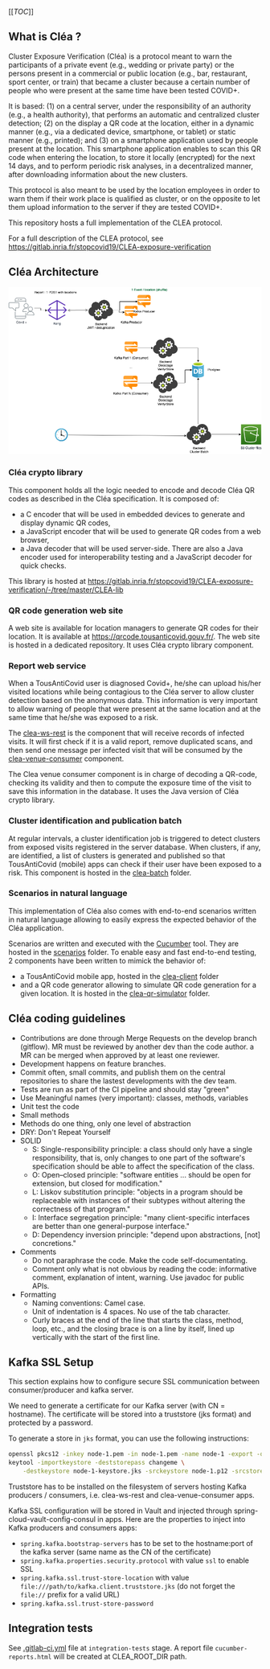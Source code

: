 [[_TOC_]]

## What is Cléa ?
Cluster Exposure Verification (Cléa) is a protocol meant to warn the participants of a private event (e.g., wedding or private party) or the persons present in a commercial or public location (e.g., bar, restaurant, sport center, or train) that became a cluster because a certain number of people who were present at the same time have been tested COVID+.

It is based: (1) on a central server, under the responsibility of an authority (e.g., a health authority), that performs an automatic and centralized cluster detection; (2) on the display a QR code at the location, either in a dynamic manner (e.g., via a dedicated device, smartphone, or tablet) or static manner (e.g., printed); and (3) on a smartphone application used by people present at the location. This smartphone application enables to scan this QR code when entering the location, to store it locally (encrypted) for the next 14 days, and to perform periodic risk analyses, in a decentralized manner, after downloading information about the new clusters.

This protocol is also meant to be used by the location employees in order to warn them if their work place is qualified as cluster, or on the opposite to let them upload information to the server if they are tested COVID+.

This repository hosts a full implementation of the CLEA protocol.

For a full description of the CLEA protocol, see https://gitlab.inria.fr/stopcovid19/CLEA-exposure-verification

## Cléa Architecture

![Cléa Architecture diagram](clea-archi.png "Cléa Architecture")

### Cléa crypto library
This component holds all the logic needed to encode and decode Cléa QR codes as described in the Cléa specification. It is composed of:
- a C encoder that will be used in embedded devices to generate and display dynamic QR codes,
- a JavaScript encoder that will be used to generate QR codes from a web browser,
- a Java decoder that will be used server-side.
There are also a Java encoder used for interoperability testing and a JavaScript decoder for quick checks.

This library is hosted at https://gitlab.inria.fr/stopcovid19/CLEA-exposure-verification/-/tree/master/CLEA-lib

### QR code generation web site
A web site is available for location managers to generate QR codes for their location.
It is available at https://qrcode.tousanticovid.gouv.fr/.
The web site is hosted in a dedicated repository. It uses Cléa crypto library component.

### Report web service
When a TousAntiCovid user is diagnosed Covid+, he/she can upload his/her visited locations while being contagious to the Cléa server to allow cluster detection based on the anonymous data. This information is very important to allow warning of people that were present at the same location and at the same time that he/she was exposed to a risk.

The [clea-ws-rest](clea-ws-rest) is the component that will receive records of infected visits. It will first check if it is a valid report, remove duplicated scans, and then send one message per infected visit that will be consumed by the [clea-venue-consumer](clea-venue-consumer) component.

The Clea venue consumer component is in charge of decoding a QR-code, checking its validity and then to compute the exposure time of the visit to save this information in the database. It uses the Java version of Cléa crypto library.

### Cluster identification and publication batch
At regular intervals, a cluster identification job is triggered to detect clusters from exposed visits registered in the server database. When clusters, if any, are identified, a list of clusters is generated and published so that TousAntiCovid (mobile) apps can check if their user have been exposed to a risk.
This component is hosted in the [clea-batch](clea-batch) folder.

### Scenarios in natural language
This implementation of Cléa also comes with end-to-end scenarios written in natural language allowing to easily express the expected behavior of the Cléa application.

Scenarios are written and executed with the [Cucumber](cucumber.io/) tool. They are hosted in the [scenarios](scenarios) folder.
To enable easy and fast end-to-end testing, 2 components have been written to mimick the behavior of:
- a TousAntiCovid mobile app, hosted in the [clea-client](clea-client) folder
- and a QR code generator allowing to simulate QR code generation for a given location. It is hosted in the [clea-qr-simulator](clea-qr-simulator) folder.

## Cléa coding guidelines

* Contributions are done through Merge Requests on the develop branch (gitflow). MR must be reviewed by another dev than
  the code author. a MR can be merged when approved by at least one reviewer.
* Development happens on feature branches.
* Commit often, small commits, and publish them on the central repositories to share the lastest developments with the
  dev team.
* Tests are run as part of the CI pipeline and should stay "green"
* Use Meaningful names (very important): classes, methods, variables
* Unit test the code
* Small methods
* Methods do one thing, only one level of abstraction
* DRY: Don't Repeat Yourself
* SOLID
    * S: Single-responsibility principle: a class should only have a single responsibility, that is, only changes to one
      part of the software's specification should be able to affect the specification of the class.
    * O: Open–closed principle: "software entities ... should be open for extension, but closed for modification."
    * L: Liskov substitution principle: "objects in a program should be replaceable with instances of their subtypes
      without altering the correctness of that program."
    * I: Interface segregation principle: "many client-specific interfaces are better than one general-purpose
      interface."
    * D: Dependency inversion principle: "depend upon abstractions, [not] concretions."
* Comments
    * Do not paraphrase the code. Make the code self-documentating.
    * Comment only what is not obvious by reading the code: informative comment, explanation of intent, warning. Use
      javadoc for public APIs.
* Formatting
    * Naming conventions: Camel case.
    * Unit of indentation is 4 spaces. No use of the tab character.
    * Curly braces at the end of the line that starts the class, method, loop, etc., and the closing brace is on a line
      by itself, lined up vertically with the start of the first line.

## Kafka SSL Setup
This section explains how to configure secure SSL communication between consumer/producer and kafka server.

We need to generate a certificate for our Kafka server (with CN = hostname). The certificate will be stored into a truststore (jks format) and protected by a password.

To generate a store in `jks` format, you can use the following instructions:

```sh
openssl pkcs12 -inkey node-1.pem -in node-1.pem -name node-1 -export -out node-1.p12
keytool -importkeystore -deststorepass changeme \
    -destkeystore node-1-keystore.jks -srckeystore node-1.p12 -srcstoretype PKCS12
```
Truststore has to be installed on the filesystem of servers hosting Kafka producers / consumers, i.e. clea-ws-rest and clea-venue-consumer apps.

Kafka SSL configuration will be stored in Vault and injected through spring-cloud-vault-config-consul in apps.
Here are the properties to inject into Kafka producers and consumers apps:
- `spring.kafka.bootstrap-servers` has to be set to the hostname:port of the kafka server (same name as the CN of the certificate)
- `spring.kafka.properties.security.protocol` with value `ssl` to enable SSL
- `spring.kafka.ssl.trust-store-location` with value `file:///path/to/kafka.client.truststore.jks` (do not forget the `file://` prefix for a valid URL)
- `spring.kafka.ssl.trust-store-password` 

## Integration tests

See [.gitlab-ci.yml](.gitlab-ci.yml) file at `integration-tests` stage. A report file `cucumber-reports.html` will be created at CLEA_ROOT_DIR path.